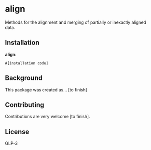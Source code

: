 # align

Methods for the alignment and merging of partially or inexactly
aligned data.

## Installation
**align**:

```{r, eval=FALSE}
#[installation code]
```

## Background
This package was created as... [to finish]

## Contributing
Contributions are very welcome [to finish].

## License
GLP-3


